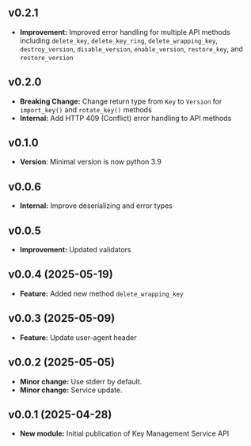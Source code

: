## v0.2.1
- **Improvement:** Improved error handling for multiple API methods including `delete_key`, `delete_key_ring`, `delete_wrapping_key`, `destroy_version`, `disable_version`, `enable_version`, `restore_key`, and `restore_version`

## v0.2.0
- **Breaking Change:** Change return type from `Key` to `Version` for `import_key()` and `rotate_key()` methods
- **Internal:** Add HTTP 409 (Conflict) error handling to API methods

## v0.1.0
- **Version**: Minimal version is now python 3.9

## v0.0.6
- **Internal:** Improve deserializing and error types

## v0.0.5
- **Improvement:** Updated validators

## v0.0.4 (2025-05-19)
- **Feature:** Added new method `delete_wrapping_key`

## v0.0.3 (2025-05-09)
- **Feature:** Update user-agent header

## v0.0.2 (2025-05-05)
- **Minor change:** Use stderr by default.
- **Minor change:** Service update.

## v0.0.1 (2025-04-28)
- **New module:** Initial publication of Key Management Service API
